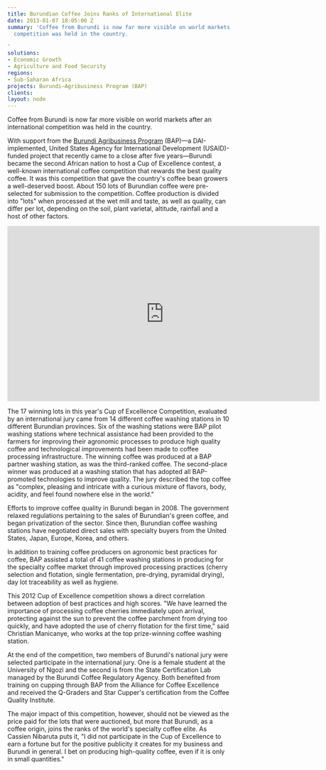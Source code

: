 ```yaml
---
title: Burundian Coffee Joins Ranks of International Elite
date: 2013-01-07 18:05:00 Z
summary: 'Coffee from Burundi is now far more visible on world markets after an international
  competition was held in the country.

'
solutions:
- Economic Growth
- Agriculture and Food Security
regions:
- Sub-Saharan Africa
projects: Burundi—Agribusiness Program (BAP)
clients: 
layout: node
---
```


Coffee from Burundi is now far more visible on world markets after an international competition was held in the country.

With support from the [Burundi Agribusiness Program][1] (BAP)—a DAI-implemented, United States Agency for International Development (USAID)-funded project that recently came to a close after five years—Burundi became the second African nation to host a Cup of Excellence contest, a well-known international coffee competition that rewards the best quality coffee. It was this competition that gave the country's coffee bean growers a well-deserved boost. About 150 lots of Burundian coffee were pre-selected for submission to the competition. Coffee production is divided into "lots" when processed at the wet mill and taste, as well as quality, can differ per lot, depending on the soil, plant varietal, altitude, rainfall and a host of other factors.

<iframe allowfullscreen="" frameborder="0" height="395" mozallowfullscreen="" src="http://player.vimeo.com/video/56926530" webkitallowfullscreen="" width="703"></iframe>

The 17 winning lots in this year's Cup of Excellence Competition, evaluated by an international jury came from 14 different coffee washing stations in 10 different Burundian provinces. Six of the washing stations were BAP pilot washing stations where technical assistance had been provided to the farmers for improving their agronomic processes to produce high quality coffee and technological improvements had been made to coffee processing infrastructure. The winning coffee was produced at a BAP partner washing station, as was the third-ranked coffee. The second-place winner was produced at a washing station that has adopted all BAP-promoted technologies to improve quality. The jury described the top coffee as "complex, pleasing and intricate with a curious mixture of flavors, body, acidity, and feel found nowhere else in the world."

Efforts to improve coffee quality in Burundi began in 2008. The government relaxed regulations pertaining to the sales of Burundian's green coffee, and began privatization of the sector. Since then, Burundian coffee washing stations have negotiated direct sales with specialty buyers from the United States, Japan, Europe, Korea, and others.

In addition to training coffee producers on agronomic best practices for coffee, BAP assisted a total of 41 coffee washing stations in producing for the specialty coffee market through improved processing practices (cherry selection and flotation, single fermentation, pre-drying, pyramidal drying), day lot traceability as well as hygiene.

This 2012 Cup of Excellence competition shows a direct correlation between adoption of best practices and high scores. "We have learned the importance of processing coffee cherries immediately upon arrival, protecting against the sun to prevent the coffee parchment from drying too quickly, and have adopted the use of cherry flotation for the first time," said Christian Manicanye, who works at the top prize-winning coffee washing station.

At the end of the competition, two members of Burundi's national jury were selected participate in the international jury. One is a female student at the University of Ngozi and the second is from the State Certification Lab managed by the Burundi Coffee Regulatory Agency. Both benefited from training on cupping through BAP from the Alliance for Coffee Excellence and received the Q-Graders and Star Cupper's certification from the Coffee Quality Institute.

The major impact of this competition, however, should not be viewed as the price paid for the lots that were auctioned, but more that Burundi, as a coffee origin, joins the ranks of the world's specialty coffee elite. As Cassien Nibaruta puts it, "I did not participate in the Cup of Excellence to earn a fortune but for the positive publicity it creates for my business and Burundi in general. I bet on producing high-quality coffee, even if it is only in small quantities."

[1]: /our-work/projects/burundi-agribusiness-program-bap
